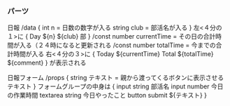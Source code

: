 ### パーツ

日報
    /data {
        int n = 日数の数字が入る
        string club = 部活名が入る
    }
    左<４分の１>に {
        Day ${n}
        ${club} 部
    }
    /const number currentTime = その日の合計時間が入る（２４時になると更新される
    /const number totalTime = 今までの合計時間が入る
    右<４分の３>に {
        Today ${currentTime}  Total ${totalTime}
        ${comment}
    }
    が表示される

日報フォーム
    /props {
        string テキスト = 親から渡ってくるボタンに表示させるテキスト
    }
    フォームグループの中身は {
        input string 部活名
        input number 今日の作業時間
        textarea string 今日やったこと
        button submit ${テキスト}
    }
